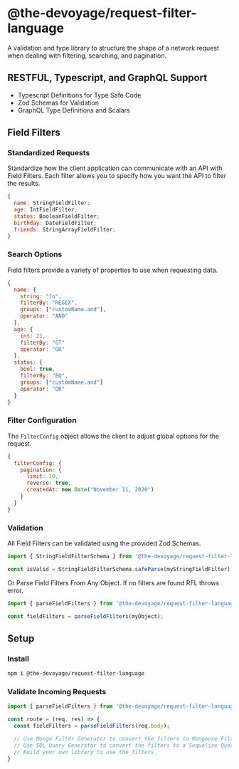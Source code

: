 # @the-devoyage/request-filter-language

A validation and type library to structure the shape of a network request when dealing with filtering, searching, and pagination.

## RESTFUL, Typescript, and GraphQL Support

- Typescript Definitions for Type Safe Code
- Zod Schemas for Validation
- GraphQL Type Definitions and Scalars

## Field Filters

### Standardized Requests

Standardize how the client application can communicate with an API with Field Filters. Each filter allows you to specify how you want the API to filter the results.

```js
{
  name: StringFieldFilter;
  age: IntFieldFilter;
  status: BooleanFieldFilter;
  birthday: DateFieldFilter;
  friends: StringArrayFieldFilter;
}
```

### Search Options

Field filters provide a variety of properties to use when requesting data.

```js
{
  name: {
    string: "Jo",
    filterBy: "REGEX",
    groups: ["customName.and"],
    operator: "AND"
  },
  age: {
    int: 21,
    filterBy: "GT"
    operator: "OR"
  },
  status: {
    bool: true,
    filterBy: "EQ",
    groups: ["customName.and"]
    operator: "OR"
  }
}
```

### Filter Configuration

The `FilterConfig` object allows the client to adjust global options for the request.

```js
{
  filterConfig: {
    pagination: {
      limit: 20,
      reverse: true,
      createdAt: new Date("November 11, 2020")
    }
  }
}
```

### Validation

All Field Filters can be validated using the provided Zod Schemas.

```js
import { StringFieldFilterSchema } from '@the-devoyage/request-filter-language';

const isValid = StringFieldFilterSchema.safeParse(myStringFieldFilter).success
```

Or Parse Field Filters From Any Object. If no filters are found RFL throws error.

```js
import { parseFieldFilters } from '@the-devoyage/request-filter-language';

const fieldFilters = parseFieldFilters(myObject);

```

## Setup

### Install

```bash
npm i @the-devoyage/request-filter-language
```

### Validate Incoming Requests

```js
import { parseFieldFilters } from '@the-devoyage/request-filter-language'

const route = (req, res) => {
  const fieldFilters = parseFieldFilters(req.body);

  // Use Mongo Filter Generator to convert the filters to Mongoose Filters.
  // Use SQL Query Generator to convert the filters to a Sequelize Query.
  // Build your own library to use the filters.
}
```

